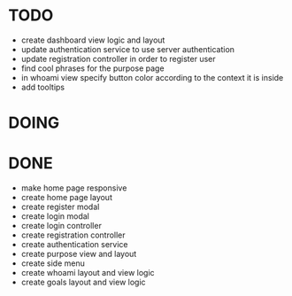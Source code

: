 # TODO

* create dashboard view logic and layout
* update authentication service to use server authentication
* update registration controller in order to register user
* find cool phrases for the purpose page
* in whoami view specify button color according to the context it is inside
* add tooltips

# DOING


# DONE

* make home page responsive
* create home page layout
* create register modal
* create login modal
* create login controller
* create registration controller
* create authentication service
* create purpose view and layout
* create side menu
* create whoami layout and view logic
* create goals layout and view logic
